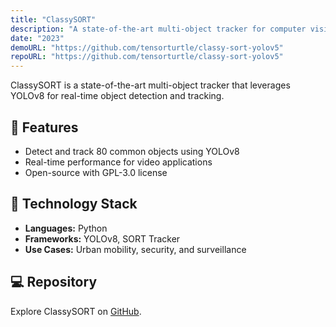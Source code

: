 ```yaml
---
title: "ClassySORT"
description: "A state-of-the-art multi-object tracker for computer vision."
date: "2023"
demoURL: "https://github.com/tensorturtle/classy-sort-yolov5"
repoURL: "https://github.com/tensorturtle/classy-sort-yolov5"
---
```


ClassySORT is a state-of-the-art multi-object tracker that leverages YOLOv8 for real-time object detection and tracking.

## 🚀 Features

- Detect and track 80 common objects using YOLOv8
- Real-time performance for video applications
- Open-source with GPL-3.0 license

## 📄 Technology Stack

- **Languages:** Python
- **Frameworks:** YOLOv8, SORT Tracker
- **Use Cases:** Urban mobility, security, and surveillance

## 💻 Repository

Explore ClassySORT on [GitHub](https://github.com/tensorturtle/classy-sort-yolov5).